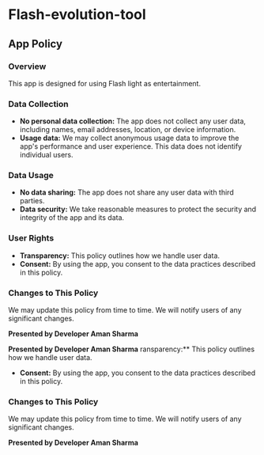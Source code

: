 # Flash-evolution-tool

## App Policy

### Overview
This app is designed for using Flash light as entertainment.

### Data Collection
* **No personal data collection:** The app does not collect any user data, including names, email addresses, location, or device information.
* **Usage data:** We may collect anonymous usage data to improve the app's performance and user experience. This data does not identify individual users.
### Data Usage
* **No data sharing:** The app does not share any user data with third parties.
* **Data security:** We take reasonable measures to protect the security and integrity of the app and its data.
  
### User Rights
* **Transparency:** This policy outlines how we handle user data.
* **Consent:** By using the app, you consent to the data practices described in this policy.

### Changes to This Policy
We may update this policy from time to time. We will notify users of any significant changes.

**Presented by Developer Aman Sharma**
 
**Presented by Developer Aman Sharma**
ransparency:** This policy outlines how we handle user data.
* **Consent:** By using the app, you consent to the data practices described in this policy.

### Changes to This Policy
We may update this policy from time to time. We will notify users of any significant changes.

**Presented by Developer Aman Sharma**
